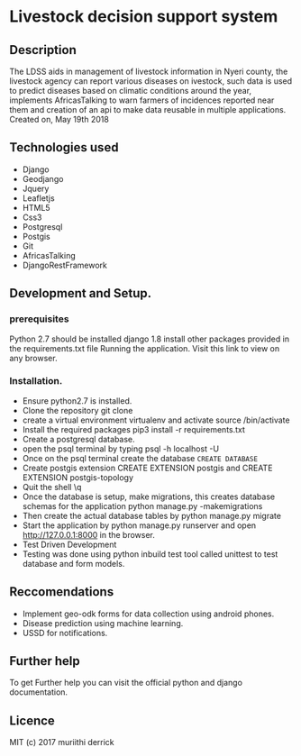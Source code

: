 # Livestock decision support system

## Description
The LDSS aids in management of livestock information in Nyeri county, the livestock agency can report various diseases on ivestock, such data is used to predict diseases based on climatic conditions around the year, implements AfricasTalking to warn farmers of incidences reported near them and creation of an api to make data reusable in multiple applications.
Created on, May 19th 2018


## Technologies used
- Django
- Geodjango
- Jquery
- Leafletjs
- HTML5
- Css3
- Postgresql
- Postgis
- Git
- AfricasTalking
- DjangoRestFramework

## Development and Setup.

### prerequisites

Python 2.7 should be installed
django 1.8
install other packages provided in the requirements.txt file
Running the application.
Visit this link to view on any browser.

### Installation.

- Ensure python2.7 is installed.
- Clone the repository git clone
- create a virtual environment virtualenv and activate source /bin/activate
- Install the required packages pip3 install -r requirements.txt
- Create a postgresql database.
- open the psql terminal by typing psql -h localhost -U
- Once on the psql terminal create the database ```CREATE DATABASE ```
- Create postgis extension CREATE EXTENSION postgis and CREATE EXTENSION postgis-topology
- Quit the shell \q
- Once the database is setup, make migrations, this creates database schemas for the application python manage.py -makemigrations
- Then create the actual database tables by python manage.py migrate
- Start the application by python manage.py runserver and open http://127.0.0.1:8000 in the browser.
- Test Driven Development
- Testing was done using python inbuild test tool called unittest to test database and form models.

## Reccomendations
- Implement geo-odk forms for data collection using android phones.
- Disease prediction using machine learning.
- USSD for notifications.

## Further help
To get Further help you can visit the official python and django documentation.

## Licence
MIT (c) 2017 muriithi derrick
